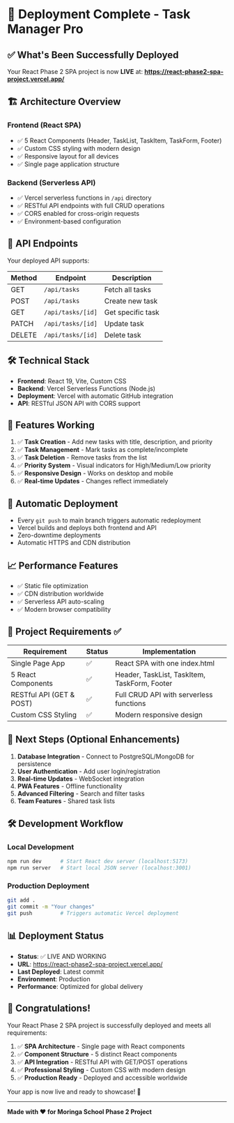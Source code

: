 # 🎉 Deployment Complete - Task Manager Pro

## ✅ What's Been Successfully Deployed

Your React Phase 2 SPA project is now **LIVE** at:
**https://react-phase2-spa-project.vercel.app/**

## 🏗️ Architecture Overview

### Frontend (React SPA)
- ✅ 5 React Components (Header, TaskList, TaskItem, TaskForm, Footer)
- ✅ Custom CSS styling with modern design
- ✅ Responsive layout for all devices
- ✅ Single page application structure

### Backend (Serverless API)
- ✅ Vercel serverless functions in `/api` directory
- ✅ RESTful API endpoints with full CRUD operations
- ✅ CORS enabled for cross-origin requests
- ✅ Environment-based configuration

## 🔗 API Endpoints

Your deployed API supports:

| Method | Endpoint | Description |
|--------|----------|-------------|
| GET | `/api/tasks` | Fetch all tasks |
| POST | `/api/tasks` | Create new task |
| GET | `/api/tasks/[id]` | Get specific task |
| PATCH | `/api/tasks/[id]` | Update task |
| DELETE | `/api/tasks/[id]` | Delete task |

## 🛠️ Technical Stack

- **Frontend**: React 19, Vite, Custom CSS
- **Backend**: Vercel Serverless Functions (Node.js)
- **Deployment**: Vercel with automatic GitHub integration
- **API**: RESTful JSON API with CORS support

## 📱 Features Working

1. ✅ **Task Creation** - Add new tasks with title, description, and priority
2. ✅ **Task Management** - Mark tasks as complete/incomplete
3. ✅ **Task Deletion** - Remove tasks from the list
4. ✅ **Priority System** - Visual indicators for High/Medium/Low priority
5. ✅ **Responsive Design** - Works on desktop and mobile
6. ✅ **Real-time Updates** - Changes reflect immediately

## 🔄 Automatic Deployment

- Every `git push` to main branch triggers automatic redeployment
- Vercel builds and deploys both frontend and API
- Zero-downtime deployments
- Automatic HTTPS and CDN distribution

## 📈 Performance Features

- ✅ Static file optimization
- ✅ CDN distribution worldwide
- ✅ Serverless API auto-scaling
- ✅ Modern browser compatibility

## 🎯 Project Requirements ✅

| Requirement | Status | Implementation |
|-------------|---------|----------------|
| Single Page App | ✅ | React SPA with one index.html |
| 5 React Components | ✅ | Header, TaskList, TaskItem, TaskForm, Footer |
| RESTful API (GET & POST) | ✅ | Full CRUD API with serverless functions |
| Custom CSS Styling | ✅ | Modern responsive design |

## 🚀 Next Steps (Optional Enhancements)

1. **Database Integration** - Connect to PostgreSQL/MongoDB for persistence
2. **User Authentication** - Add user login/registration
3. **Real-time Updates** - WebSocket integration
4. **PWA Features** - Offline functionality
5. **Advanced Filtering** - Search and filter tasks
6. **Team Features** - Shared task lists

## 🛠️ Development Workflow

### Local Development
```bash
npm run dev      # Start React dev server (localhost:5173)
npm run server   # Start local JSON server (localhost:3001)
```

### Production Deployment
```bash
git add .
git commit -m "Your changes"
git push         # Triggers automatic Vercel deployment
```

## 📊 Deployment Status

- **Status**: ✅ LIVE AND WORKING
- **URL**: https://react-phase2-spa-project.vercel.app/
- **Last Deployed**: Latest commit
- **Environment**: Production
- **Performance**: Optimized for global delivery

## 🎉 Congratulations!

Your React Phase 2 SPA project is successfully deployed and meets all requirements:

1. ✅ **SPA Architecture** - Single page with React components
2. ✅ **Component Structure** - 5 distinct React components
3. ✅ **API Integration** - RESTful API with GET/POST operations
4. ✅ **Professional Styling** - Custom CSS with modern design
5. ✅ **Production Ready** - Deployed and accessible worldwide

Your app is now live and ready to showcase! 🚀

---

**Made with ❤️ for Moringa School Phase 2 Project**
